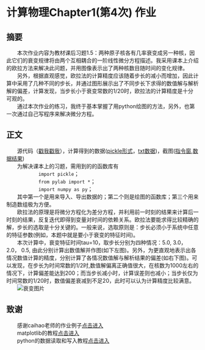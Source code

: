 # 计算物理Chapter1(第4次) 作业  
## 摘要  
　　本次作业内容为教材课后习题1.5：两种原子核各有几率衰变成另一种核，因此它们的衰变规律将由两个互相耦合的一阶线性微分方程描述。我采用课本上介绍的欧拉方法来解决此问题，并用图像表示出了两种核数目随时间的变化规律。  
　　另外，根据直观感觉，欧拉法的计算精度应该随着步长的减小而增加，因此计算中采用了几种不同的步长，并通过图形展示出了不同步长下求得的数值解与解析解的偏差，计算发现，当步长小于衰变常数的1/20时，欧拉法的计算精度是十分可观的。  
　　通过本次作业的练习，我终于基本掌握了用python绘图的方法，另外，也第一次通过自己写程序来解决微分方程。  
## 正文  
　　源代码（[戳我戳我](https://github.com/ChenYangyao/computationalphysics_N2013301020169/blob/master/chapter1_201603/chapter1_homework_20160316_2.py)），计算得到的数据([pickle形式](https://github.com/ChenYangyao/computationalphysics_N2013301020169/blob/master/chapter1_201603/nuclei_decay_two_type_txt.txt)，[txt数据](https://github.com/ChenYangyao/computationalphysics_N2013301020169/blob/master/chapter1_201603/nuclei_decay_two_type_txt.txt))，截图([指令窗](https://github.com/ChenYangyao/computationalphysics_N2013301020169/blob/master/chapter1_201603/ch1_2.png),[数据结果](https://github.com/ChenYangyao/computationalphysics_N2013301020169/blob/master/chapter1_201603/decay%20of%20nuclei.jpg))  
 　　为解决课本上的习题，需用到的的函数库有  
　　　　　　`import pickle`；  
　　　　　　`from pylab import *`；  
　　　　　　`import numpy as py`；  
　　其中第一个是用来导入、导出数据的；第二个则是绘图的函数库；第三个用来制造数组极为方便。  
　　欧拉法的原理是将微分方程化为差分方程，并利用前一时刻的结果来计算后一时刻的结果，反复迭代即得到变量对时间的依赖关系。欧拉法要能求得比较精确的解，步长的选取是十分关键的。一般来说，选取原则是：步长必须小于系统中任意的特征参数(例如，本题中就是要小于衰变的特征时间)。  
　　本次计算中，衰变特征时间tau=10，取步长分别为四种情况：5.0, 3.0， 2.0， 0.5, 由此分别计算出数值解并作图(如下左图)。另外，为更直观地表示出各情况数值计算的精度，分别计算了各情况数值解与解析结果的偏差(如右下图)。可以发现，在步长为时间常数的1/2时,数值解偏离正确值很大，在核数为1000左右的情况下，计算偏差能达到200；而当步长减小时，计算误差则也减小；当步长仅为时间常数的1/20时，数值偏差衰减到不足20，此时可以认为计算精度比较满意。  
　　![衰变图片](https://raw.githubusercontent.com/ChenYangyao/computationalphysics_N2013301020169/master/chapter1_201603/decay%20of%20nuclei.jpg) 
## 致谢  
　　感谢caihao老师的作业例子[点击进入](https://github.com/caihao/computational_physics_whu/tree/master/chapter1)  
　　matplotlib的教程[点击进入](http://liam0205.me/2014/09/11/matplotlib-tutorial-zh-cn/)  
　　python的数据读取和写入教程[点击进入](http://www.ibm.com/developerworks/cn/opensource/os-python8/)

